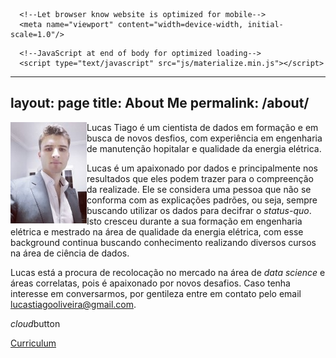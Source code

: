  <html>
   <head>
      <!--Import Google Icon Font-->
      <link href="https://fonts.googleapis.com/icon?family=Material+Icons" rel="stylesheet">
      <!--Import materialize.css-->
      <link type="text/css" rel="stylesheet" href="css/materialize.min.css"  media="screen,projection"/>

      <!--Let browser know website is optimized for mobile-->
      <meta name="viewport" content="width=device-width, initial-scale=1.0"/>
   </head>

   <body>

      <!--JavaScript at end of body for optimized loading-->
      <script type="text/javascript" src="js/materialize.min.js"></script>
   </body>
 </html>

---
layout: page
title: About Me
permalink: /about/
---

<img src="https://github.com/lucastiagooliveira/datascience/blob/master/images/perfil.jpg?raw=true" 
alt="perfil" style="float: left" />

Lucas Tiago é um cientista de dados em formação e em busca de novos desfios, com experiência em engenharia de manutenção hopitalar e qualidade da energia elétrica.

Lucas é um apaixonado por dados e principalmente nos resultados que eles podem trazer para o compreenção da realizade. Ele se considera uma pessoa que não se conforma com as explicações padrões, ou seja, sempre buscando utilizar os dados para decifrar o *status-quo*. Isto cresceu durante a sua formação em engenharia elétrica e mestrado na área de qualidade da energia elétrica, com esse background continua buscando conhecimento realizando diversos cursos na área de ciência de dados.

Lucas está a procura de recolocação no mercado na área de *data science* e áreas correlatas, pois é apaixonado por novos desafios. Caso tenha interesse em conversarmos, por gentileza entre em contato pelo email lucastiagooliveira@gmail.com.

<a class="waves-effect waves-light btn"><i class="material-icons left">cloud</i>button</a>

[Curriculum](https://www.dropbox.com/s/8vtay0andyl0st2/Curriculum_Lucas_Tiago_2020_dados.pdf?dl=0)